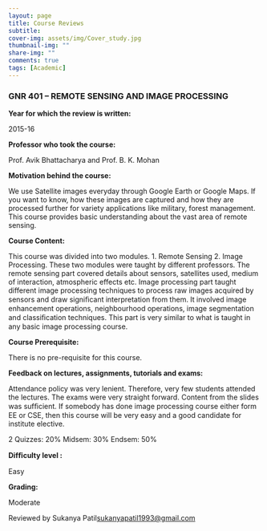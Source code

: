```yaml
---
layout: page
title: Course Reviews
subtitle:
cover-img: assets/img/Cover_study.jpg
thumbnail-img: ""
share-img: ""
comments: true
tags: [Academic]
---
```


### GNR 401 – REMOTE SENSING AND IMAGE PROCESSING

**Year for which the review is written:**

2015-16

**Professor who took the course:**

Prof. Avik Bhattacharya and Prof. B. K. Mohan

**Motivation behind the course:**

We use Satellite images everyday through Google Earth or Google Maps. If you want to know, how these images are captured and how they are processed further for variety applications like military, forest management. This course provides basic understanding about the vast area of remote sensing.

**Course Content:**

This course was divided into two modules. 1. Remote Sensing 2. Image Processing. These two modules were taught by different professors. The remote sensing part covered details about sensors, satellites used, medium of interaction, atmospheric effects etc. Image processing part taught different image processing techniques to process raw images acquired by sensors and draw signiﬁcant interpretation from them. It involved image enhancement operations, neighbourhood operations, image segmentation and classiﬁcation techniques. This part is very similar to what is taught in any basic image processing course.

**Course Prerequisite:**

There is no pre-requisite for this course.

**Feedback on lectures, assignments, tutorials and exams:**

Attendance policy was very lenient. Therefore, very few students attended the lectures. The exams were very straight forward. Content from the slides was sufﬁcient. If somebody has done image processing course either form EE or CSE, then this course will be very easy and a good candidate for institute elective.

2 Quizzes: 20%
Midsem: 30%
Endsem: 50%

**Difﬁculty level :**

Easy

**Grading:**

Moderate

Reviewed by Sukanya Patil<sukanyapatil1993@gmail.com>
